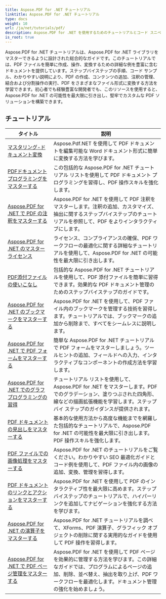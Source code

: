 ```yaml
---
title: Aspose.PDF for .NET チュートリアル
linktitle: Aspose.PDF for .NET チュートリアル
type: docs
weight: 10
url: /ja/net/tutorials/pdf/
description: Aspose.PDF for .NET を使用するためのチュートリアルとコード スニペット。PDF ドキュメントの作成、編集、変換、印刷、処理などの機能が含まれています。
is_root: true
---
```


Aspose.PDF for .NET チュートリアルは、Aspose.PDF for .NET ライブラリをマスターできるように設計された総合的なガイドです。このチュートリアルでは、PDF ファイルを簡単に作成、操作、変換するための詳細な例を豊富に含むドキュメントを提供しています。ステップバイステップの手順、コード サンプル、わかりやすい説明により、PDF の作成、コンテンツの追加、注釈の管理、結合および分割操作の実行、PDF をさまざまなファイル形式に変換する方法を学習できます。初心者でも経験豊富な開発者でも、このリソースを使用すると、Aspose.PDF for .NET の可能性を最大限に引き出し、堅牢でカスタムな PDF ソリューションを構築できます。

## チュートリアル
| タイトル | 説明 |
| --- | --- | 
| [マスタリング-ドキュメント変換](./mastering-document-conversion/) | Aspose.Pdf.NET を使用して PDF ドキュメントを編集可能な Word ドキュメント形式に簡単に変換する方法を学びます。 |
| [PDFドキュメントプログラミングをマスターする](./master-pdf-document-programming/) | この包括的な Aspose.PDF for .NET チュートリアル リストを使用して PDF ドキュメント プログラミングを習得し、PDF 操作スキルを強化します。 | 
| [Aspose.PDF for .NET で PDF の注釈をマスターする](./mastering-annotations/) | Aspose.PDF for .NET を使用して PDF 注釈をマスターします。注釈の追加、カスタマイズ、抽出に関するステップバイステップのチュートリアルを参照して、PDF をよりインタラクティブにします。 |
| [Aspose.PDF for .NET のマスター ライセンス](./master-licensing/) | ライセンス、コンプライアンスの確保、PDF ワークフローの最適化に関する詳細なチュートリアルを使用して、Aspose.PDF for .NET の可能性を最大限に引き出します。 |
| [PDF添付ファイルの使いこなし](./mastering-pdf-attachments/) | 包括的な Aspose.PDF for .NET チュートリアルを使用して、PDF 添付ファイルを簡単に習得できます。効果的な PDF ドキュメント管理のためのステップバイステップのガイドです。 |
| [Aspose.PDF for .NET のブックマークをマスターする](./mastering-bookmarks/) | Aspose.PDF for .NET を使用して、PDF ファイル内のブックマークを管理する技術を習得します。チュートリアルでは、ブックマークの追加から削除まで、すべてをシームレスに説明します。 |
| [Aspose.PDF for .NET で PDF フォームをマスターする](./mastering-pdf-forms/) | 簡単な Aspose.PDF for .NET チュートリアルで PDF フォームをマスターしましょう。ツールヒントの追加、フィールドへの入力、インタラクティブなコンポーネントの作成方法を学習します。 |
| [Aspose.PDF for .NET でのグラフ プログラミングの習得](./mastering-graph-programming/) | チュートリアル リストを使用して、Aspose.PDF for .NET をマスターします。PDF でのグラデーション、塗りつぶされた四角形、線などの描画拡張機能を学習します。ステップ バイ ステップのガイダンスが提供されます。 |
| [PDF ドキュメントの見出しをマスターする](./mastering-headings/) | 基本的な使用方法から高度な機能までを網羅した包括的なチュートリアルで、Aspose.PDF for .NET の可能性を最大限に引き出します。PDF 操作スキルを強化します。 |
| [PDF ファイルでの画像処理をマスターする](./mastering-image-Processing/) | Aspose.PDF for .NET のチュートリアルをご覧ください。わかりやすい SEO 最適化ガイドとコード例を使用して、PDF ファイル内の画像の追加、変換、管理を習得します。 |
| [PDF ドキュメントのリンクとアクションをマスターする](./mastering-links-and-actions/) | Aspose.PDF for .NET を使用して PDF のインタラクティブ性を最大限に高めます。ステップバイステップのチュートリアルで、ハイパーリンクを追加してナビゲーションを強化する方法を学びます。 |
| [Aspose.PDF for .NET の演算子をマスターする](./mastering-operators/) | Aspose.PDF for .NET チュートリアルを調べて、XForms、PDF 演算子、グラフィック オブジェクトの削除に関する実用的なガイドを使用して PDF 操作を習得します。 |
| [Aspose.PDF for .NET で PDF ページ管理をマスターする](./master-pdf-page-management/) | Aspose.PDF for .NET を使用して PDF ページを効果的に管理する方法を学びます。この詳細なガイドでは、プログラムによるページの追加、削除、並べ替え、抽出を取り上げ、PDF ワークフローを最適化します。ドキュメント管理の強化を始めましょう。 |